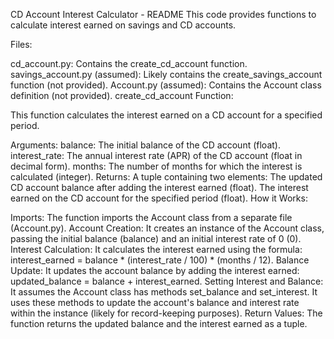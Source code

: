 CD Account Interest Calculator - README
This code provides functions to calculate interest earned on savings and CD accounts.

Files:

cd_account.py: Contains the create_cd_account function.
savings_account.py (assumed): Likely contains the create_savings_account function (not provided).
Account.py (assumed): Contains the Account class definition (not provided).
create_cd_account Function:

This function calculates the interest earned on a CD account for a specified period.

Arguments:
balance: The initial balance of the CD account (float).
interest_rate: The annual interest rate (APR) of the CD account (float in decimal form).
months: The number of months for which the interest is calculated (integer).
Returns:
A tuple containing two elements:
The updated CD account balance after adding the interest earned (float).
The interest earned on the CD account for the specified period (float).
How it Works:

Imports: The function imports the Account class from a separate file (Account.py).
Account Creation: It creates an instance of the Account class, passing the initial balance (balance) and an initial interest rate of 0 (0).
Interest Calculation: It calculates the interest earned using the formula: interest_earned = balance * (interest_rate / 100) * (months / 12).
Balance Update: It updates the account balance by adding the interest earned: updated_balance = balance + interest_earned.
Setting Interest and Balance: It assumes the Account class has methods set_balance and set_interest. It uses these methods to update the account's balance and interest rate within the instance (likely for record-keeping purposes).
Return Values: The function returns the updated balance and the interest earned as a tuple.
